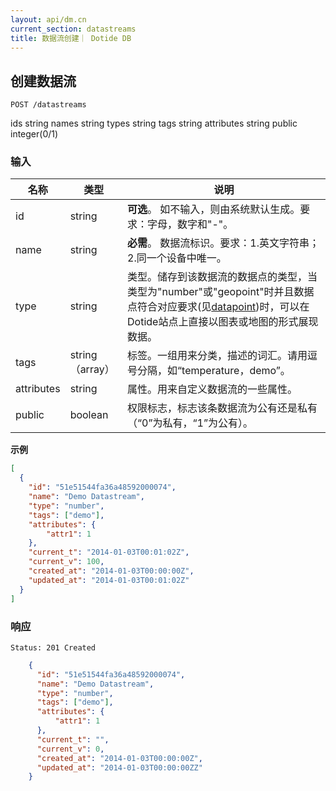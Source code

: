 ```yaml
---
layout: api/dm.cn
current_section: datastreams
title: 数据流创建｜ Dotide DB
---
```


## 创建数据流

    POST /datastreams


ids   string
    names string
    types string
    tags string
    attributes string
    public integer(0/1)


### 输入

| 名称        | 类型    | 说明 |
| ---------- | ------ | ------------------------------------------------------ |
| id         | string | **可选**。 如不输入，则由系统默认生成。要求：字母，数字和"-"。 |
| name       | string | **必需**。 数据流标识。要求：1.英文字符串；2.同一个设备中唯一。 |
| type       | string | 类型。储存到该数据流的数据点的类型，当类型为"number"或"geopoint"时并且数据点符合对应要求(见[datapoint][datapoint])时，可以在Dotide站点上直接以图表或地图的形式展现数据。 |
| tags       | string（array）  | 标签。一组用来分类，描述的词汇。请用逗号分隔，如“temperature，demo”。 |
| attributes | string   | 属性。用来自定义数据流的一些属性。 |
| public     | boolean | 权限标志，标志该条数据流为公有还是私有（“0”为私有，“1”为公有）。 |

**示例**

```json
[
  {
    "id": "51e51544fa36a48592000074",
    "name": "Demo Datastream",
    "type": "number",
    "tags": ["demo"],
    "attributes": {
        "attr1": 1
    },
    "current_t": "2014-01-03T00:01:02Z",
    "current_v": 100,
    "created_at": "2014-01-03T00:00:00Z",
    "updated_at": "2014-01-03T00:01:02Z"
  }
]
```

### 响应

    Status: 201 Created

```json
    {
      "id": "51e51544fa36a48592000074",
      "name": "Demo Datastream",
      "type": "number",
      "tags": ["demo"],
      "attributes": {
          "attr1": 1
      },
      "current_t": "",
      "current_v": 0,
      "created_at": "2014-01-03T00:00:00Z",
      "updated_at": "2014-01-03T00:00:00ZZ"
    }
```

[datapoint]: /cn/api/datapoints/create.html

